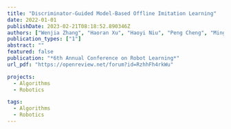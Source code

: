 ```yaml
---
title: "Discriminator-Guided Model-Based Offline Imitation Learning"
date: 2022-01-01
publishDate: 2023-02-21T08:18:52.890346Z
authors: ["Wenjia Zhang", "Haoran Xu", "Haoyi Niu", "Peng Cheng", "Ming Li", "Heming Zhang", "Guyue Zhou", "Xianyuan Zhan"]
publication_types: ["1"]
abstract: ""
featured: false
publication: "*6th Annual Conference on Robot Learning*"
url_pdf: "https://openreview.net/forum?id=RzhhFh4rkWu"

projects: 
  - Algorithms  
  - Robotics

tags:
  - Algorithms  
  - Robotics
---
```


